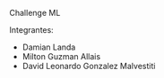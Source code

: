Challenge ML

Integrantes:
  - Damian Landa
  - Milton Guzman Allais
  - David Leonardo Gonzalez Malvestiti

